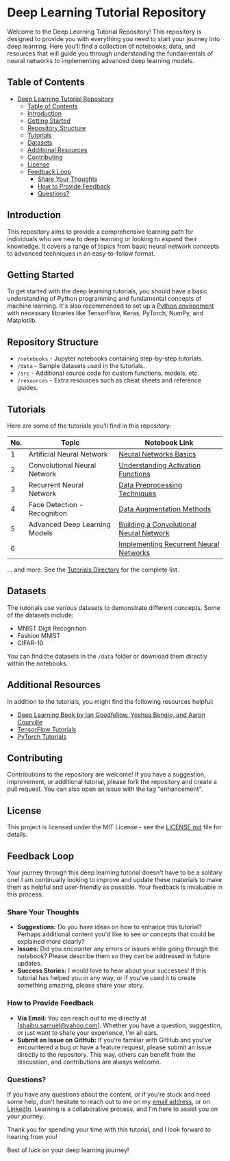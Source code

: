 # Deep Learning Tutorial Repository

Welcome to the Deep Learning Tutorial Repository! This repository is designed to provide you with everything you need to start your journey into deep learning. Here you'll find a collection of notebooks, data, and resources that will guide you through understanding the fundamentals of neural networks to implementing advanced deep learning models.

## Table of Contents

- [Deep Learning Tutorial Repository](#deep-learning-tutorial-repository)
  - [Table of Contents](#table-of-contents)
  - [Introduction](#introduction)
  - [Getting Started](#getting-started)
  - [Repository Structure](#repository-structure)
  - [Tutorials](#tutorials)
  - [Datasets](#datasets)
  - [Additional Resources](#additional-resources)
  - [Contributing](#contributing)
  - [License](#license)
  - [Feedback Loop](#feedback-loop)
    - [Share Your Thoughts](#share-your-thoughts)
    - [How to Provide Feedback](#how-to-provide-feedback)
    - [Questions?](#questions)

## Introduction

This repository aims to provide a comprehensive learning path for individuals who are new to deep learning or looking to expand their knowledge. It covers a range of topics from basic neural network concepts to advanced techniques in an easy-to-follow format.

## Getting Started

To get started with the deep learning tutorials, you should have a basic understanding of Python programming and fundamental concepts of machine learning. It's also recommended to set up a [Python environment](https://www.python.org/) with necessary libraries like TensorFlow, Keras, PyTorch, NumPy, and Matplotlib.

## Repository Structure

- `/notebooks` - Jupyter notebooks containing step-by-step tutorials.
- `/data` - Sample datasets used in the tutorials.
- `/src` - Additional source code for custom functions, models, etc.
- `/resources` - Extra resources such as cheat sheets and reference guides.

## Tutorials

Here are some of the tutorials you'll find in this repository:

| No. | Topic                           | Notebook Link                                             |
|-----|---------------------------------|-----------------------------------------------------------|
| 1   | Artificial Neural Network         | [Neural Networks Basics](/notebooks/01_neural_network_basics.ipynb)           |
| 2   | Convolutional Neural Network      | [Understanding Activation Functions](/notebooks/02_activation_functions.ipynb)|
| 3   | Recurrent Neural Network          | [Data Preprocessing Techniques](/notebooks/03_data_preprocessing.ipynb)    |
| 4   | Face Detection - Recognition      | [Data Augmentation Methods](/notebooks/04_data_augmentation.ipynb)     |
| 5   | Advanced Deep Learning Models     | [Building a Convolutional Neural Network](/notebooks/05_cnn.ipynb)         |
| 6   |                                 | [Implementing Recurrent Neural Networks](/notebooks/06_rnn.ipynb)           |

... and more. See the [Tutorials Directory](/notebooks) for the complete list.


## Datasets

The tutorials use various datasets to demonstrate different concepts. Some of the datasets include:

- MNIST Digit Recognition
- Fashion MNIST
- CIFAR-10

You can find the datasets in the `/data` folder or download them directly within the notebooks.

## Additional Resources

In addition to the tutorials, you might find the following resources helpful:

- [Deep Learning Book by Ian Goodfellow, Yoshua Bengio, and Aaron Courville](http://www.deeplearningbook.org/)
- [TensorFlow Tutorials](https://www.tensorflow.org/tutorials)
- [PyTorch Tutorials](https://pytorch.org/tutorials/)

## Contributing

Contributions to the repository are welcome! If you have a suggestion, improvement, or additional tutorial, please fork the repository and create a pull request. You can also open an issue with the tag "enhancement".

## License

This project is licensed under the MIT License - see the [LICENSE.md](LICENSE.md) file for details.

## Feedback Loop

Your journey through this deep learning tutorial doesn't have to be a solitary one! I am continually looking to improve and update these materials to make them as helpful and user-friendly as possible. Your feedback is invaluable in this process.

### Share Your Thoughts

* **Suggestions:** Do you have ideas on how to enhance this tutorial? Perhaps additional content you'd like to see or concepts that could be explained more clearly?
* **Issues:** Did you encounter any errors or issues while going through the notebook? Please describe them so they can be addressed in future updates.
* **Success Stories:** I would love to hear about your successes! If this tutorial has helped you in any way, or if you've used it to create something amazing, please share your story.


### How to Provide Feedback

* **Via Email:** You can reach out to me directly at [shaibu.samuel@yahoo.com]. Whether you have a question, suggestion, or just want to share your experience, I'm all ears.
* **Submit an Issue on GitHub:** If you're familiar with GitHub and you've encountered a bug or have a feature request, please submit an issue directly to the repository. This way, others can benefit from the discussion, and contributions are always welcome.

### Questions?
If you have any questions about the content, or if you're stuck and need some help, don't hesitate to reach out to me on my [email address](mailto:shaibu.samuel@yahoo.com), or on [LinkedIn](https://www.linkedin.com/in/samuel-shaibu/). Learning is a collaborative process, and I'm here to assist you on your journey.

Thank you for spending your time with this tutorial, and I look forward to hearing from you!


Best of luck on your deep learning journey!
